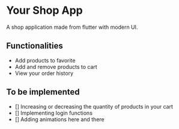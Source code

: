 # Your Shop App

A shop application made from flutter with modern UI. 

## Functionalities
- Add products to favorite
- Add and remove products to cart 
- View your order history

## To be implemented 
- [] Increasing or decreasing the quantity of products in your cart 
- [] Implementing login functions
- [] Adding animations here and there
